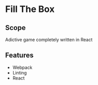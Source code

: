 # Fill The Box
## Scope
Adictive game completely written in React
##  Features
- Webpack
- Linting
- React

